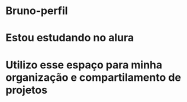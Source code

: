 # Bruno-perfil
# Estou estudando no alura
# Utilizo esse espaço para minha organização e compartilamento de projetos
